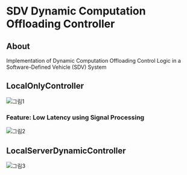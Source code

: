 # SDV Dynamic Computation Offloading Controller

## About
Implementation of Dynamic Computation Offloading Control Logic in a Software-Defined Vehicle (SDV) System

## LocalOnlyController
![그림1](https://github.com/user-attachments/assets/13f64857-9560-4e74-b9c8-2b03eafbaca1)

### Feature: Low Latency using Signal Processing
![그림2](https://github.com/user-attachments/assets/fb7c5a9e-02ec-4cbf-9643-d5dcb9e4cb6d)

## LocalServerDynamicController
![그림3](https://github.com/user-attachments/assets/9a2bf790-307d-464b-a711-62de95700c9c)
